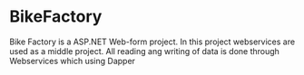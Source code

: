 # BikeFactory
Bike Factory is a ASP.NET Web-form project. In this project webservices are used as a middle project. All reading ang writing of data is done through Webservices  which using Dapper
